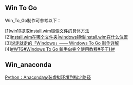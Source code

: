 ## Win To Go

Win_To_Go制作可参考以下：  


[1][win10提取install.wim镜像文件的具体方法](https://www.pconline.com.cn/win10/1076/10763512.html)  
[2][install.wim在哪个文件夹|windows镜像install.wim在什么位置](http://www.xitongcheng.com/jiaocheng/xtazjc_article_16701.html)  
[3][说走就走的「Windows」—— Windows To Go 制作详解](https://sspai.com/post/44699)  
[4][#WTG#Windows To Go 新手向完全使用教程#圣王H#](https://zhuanlan.zhihu.com/p/48250148)


 ## Win_anaconda  
 
[Python：Anaconda安装虚拟环境到指定路径](https://www.cnblogs.com/lemonbit/p/7068091.html)
